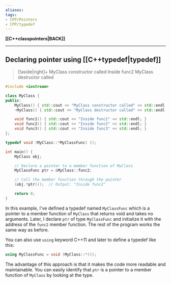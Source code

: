 ```yaml
---
aliases:
tags:
- CPP/Pointers
- CPP/typedef
---
```

**[[C++classpointers|BACK]]**

---
## Declaring pointer using [[C++typedef|typedef]]

>[!aside|right]+
> MyClass constructor called
> Inside func2
> MyClass destructor called
```cpp
#include <iostream>

class MyClass {
public:
    MyClass() { std::cout << "MyClass constructor called" << std::endl; }
    ~MyClass() { std::cout << "MyClass destructor called" << std::endl; }

    void func1() { std::cout << "Inside func1" << std::endl; }
    void func2() { std::cout << "Inside func2" << std::endl; }
    void func3() { std::cout << "Inside func3" << std::endl; }
};

typedef void (MyClass::*MyClassFunc) ();

int main() {
    MyClass obj;

    // Declare a pointer to a member function of MyClass
    MyClassFunc ptr = &MyClass::func2;

    // Call the member function through the pointer
    (obj.*ptr)();  // Output: "Inside func2"

    return 0;
}
```

In this example, I've defined a typedef named `MyClassFunc` which is a pointer to a member function of `MyClass` that returns void and takes no arguments. Later, I declare `ptr` of type `MyClassFunc` and initialize it with the address of the `func2` member function. The rest of the program works the same way as before.
<br>

You can also use `using` keyword C++11 and later to define a typedef like this:
```cpp
using MyClassFunc = void (MyClass::*)();
```
The advantage of this approach is that it makes the code more readable and maintainable. You can easily identify that `ptr` is a pointer to a member function of `MyClass` by looking at the type.